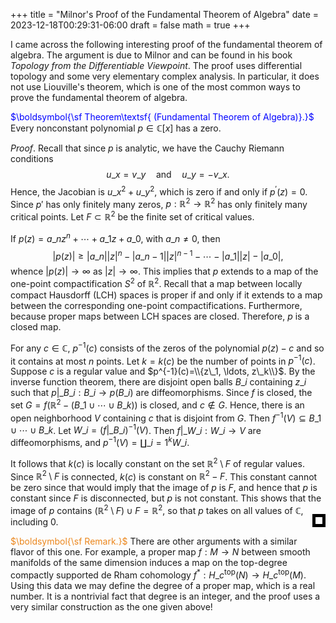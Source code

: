 +++
title = "Milnor's Proof of the Fundamental Theorem of Algebra"
date = 2023-12-18T00:29:31-06:00
draft = false
math = true
+++

I came across the following interesting proof of the fundamental theorem of algebra. The argument is due to Milnor and can be found in his book *Topology from the Differentiable Viewpoint*. The proof uses differential topology and some very elementary complex analysis. In particular, it does not use Liouville's theorem, which is one of the most common ways to prove the fundamental theorem of algebra.

<span style="color:blue">$\boldsymbol{\sf Theorem\textsf{ (Fundamental Theorem of Algebra)}.}$</span>	Every nonconstant polynomial $p\in\mathbb{C}[x]$ has a zero.

*Proof*. Recall that since $p$ is analytic, we have the Cauchy Riemann conditions
$$
u\_x=v\_y\quad\text{and}\quad u\_y=-v\_x.
$$
Hence, the Jacobian is $u\_x^2+u\_y^2$, which is zero if and only if $p^{\prime}(z)=0$. Since $p'$ has only finitely many zeros, $p: \mathbb{R}^2 \rightarrow \mathbb{R}^2$ has only finitely many critical points. Let $F \subset \mathbb{R}^2$ be the finite set of critical values.

If $p(z)=a\_nz^n+\cdots+a\_1z+a\_0$, with $a\_n\ne0$, then
$$
|p(z)|\ge|a\_n||z|^n-|a\_{n-1}||z|^{n-1}-\cdots-|a\_{1}||z|-|a\_0|,
$$
whence $|p(z)| \to \infty$ as $|z| \to \infty$. This implies that $p$ extends to a map of the one-point compactification $S^2$ of $\mathbb{R}^2$. Recall that a map between locally compact Hausdorff (LCH) spaces is proper if and only if it extends to a map between the corresponding one-point compactifications. Furthermore, because proper maps between LCH spaces are closed. Therefore, $p$ is a closed map.

For any $c \in \mathbb{C}$, $p^{-1}(c)$ consists of the zeros of the polynomial $p(z)-c$ and so it contains at most $n$ points. Let $k=k(c)$ be the number of points in $p^{-1}(c)$. Suppose $c$ is a regular value and $p^{-1}(c)=\\{z\_1, \ldots, z\_k\\}$. By the inverse function theorem, there are disjoint open balls $B\_i$ containing $z\_i$ such that $p|\_{B\_i}:B\_i\to p(B\_i)$ are diffeomorphisms. Since $f$ is closed, the set $G=f(\mathbb{R}^2-\left(B\_1 \cup \cdots \cup B\_k\right))$ is closed, and $c\notin G$. Hence, there is an open neighborhood $V$ containing $c$ that is disjoint from $G$. Then $f^{-1}(V)\subseteq B\_1\cup\cdots\cup B\_k$. Let $W\_i=(f|\_{B\_i})^{-1}(V)$. Then $f|\_{W\_i}:W\_i\to V$ are diffeomorphisms, and $p^{-1}(V)=\coprod\_{i=1}^kW\_i$.

It follows that $k(c)$ is locally constant on the set $\mathbb{R}^2\setminus F$ of regular values. Since $\mathbb{R}^2\setminus F$ is connected, $k(c)$ is constant on $\mathbb{R}^2-F$. This constant cannot be zero since that would imply that the image of $p$ is $F$, and hence that $p$ is constant since $F$ is disconnected, but $p$ is not constant. This shows that  the image of $p$ contains $\left(\mathbb{R}^2\setminus F\right) \cup F=\mathbb{R}^2$, so that $p$ takes on all values of $\mathbb{C}$, including 0.
<div style="float: right; width: 0.8em; height: 0.8em; border: 0.4em solid black; position: relative; top: -2.5em"></div>

<span style="color:#eb861c">$\boldsymbol{\sf Remark.}$</span>	There are other arguments with a similar flavor of this one. For example, a proper map $f:M\to N$ between smooth manifolds of the same dimension induces a map on the top-degree compactly supported de Rham cohomology $f^*:H\_c^\mathrm{top}(N)\to H\_c^\mathrm{top}(M)$. Using this data we may define the degree of a proper map, which is a real number. It is a nontrivial fact that degree is an integer, and the proof uses a very similar construction as the one given above!